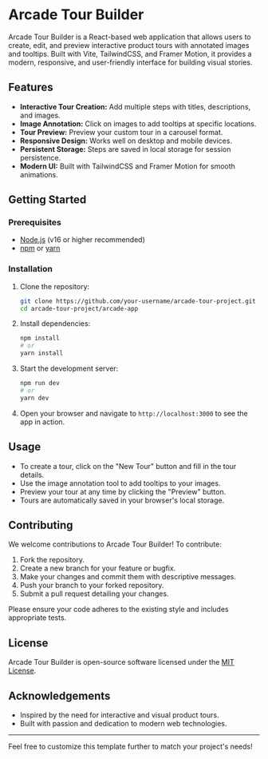 # Arcade Tour Builder

Arcade Tour Builder is a React-based web application that allows users to create, edit, and preview interactive product tours with annotated images and tooltips. Built with Vite, TailwindCSS, and Framer Motion, it provides a modern, responsive, and user-friendly interface for building visual stories.

## Features

- **Interactive Tour Creation:** Add multiple steps with titles, descriptions, and images.
- **Image Annotation:** Click on images to add tooltips at specific locations.
- **Tour Preview:** Preview your custom tour in a carousel format.
- **Responsive Design:** Works well on desktop and mobile devices.
- **Persistent Storage:** Steps are saved in local storage for session persistence.
- **Modern UI:** Built with TailwindCSS and Framer Motion for smooth animations.

## Getting Started

### Prerequisites

- [Node.js](https://nodejs.org/) (v16 or higher recommended)
- [npm](https://www.npmjs.com/) or [yarn](https://yarnpkg.com/)

### Installation

1. Clone the repository:
   ```sh
   git clone https://github.com/your-username/arcade-tour-project.git
   cd arcade-tour-project/arcade-app
   ```
2. Install dependencies:
   ```sh
   npm install
   # or
   yarn install
   ```
3. Start the development server:
   ```sh
   npm run dev
   # or
   yarn dev
   ```
4. Open your browser and navigate to `http://localhost:3000` to see the app in action.

## Usage

- To create a tour, click on the "New Tour" button and fill in the tour details.
- Use the image annotation tool to add tooltips to your images.
- Preview your tour at any time by clicking the "Preview" button.
- Tours are automatically saved in your browser's local storage.

## Contributing

We welcome contributions to Arcade Tour Builder! To contribute:

1. Fork the repository.
2. Create a new branch for your feature or bugfix.
3. Make your changes and commit them with descriptive messages.
4. Push your branch to your forked repository.
5. Submit a pull request detailing your changes.

Please ensure your code adheres to the existing style and includes appropriate tests.

## License

Arcade Tour Builder is open-source software licensed under the [MIT License](LICENSE).

## Acknowledgements

- Inspired by the need for interactive and visual product tours.
- Built with passion and dedication to modern web technologies.

---

Feel free to customize this template further to match your project's needs!
